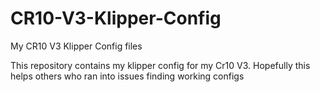 # CR10-V3-Klipper-Config
My CR10 V3 Klipper Config files

This repository contains my klipper config for my Cr10 V3. Hopefully this helps others who ran into issues finding working configs

